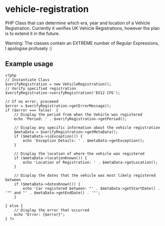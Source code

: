 vehicle-registration
====================

PHP Class that can determine which era, year and location of a Vehicle Registration. Currently it verifies UK Vehicle Registrations, however the plan is to extend it in the future.

Warning: The classes contain an EXTREME number of Regular Expressions, I apologise profusely :)

Example usage
-------------

    <?php
    // Instantiate Class
    $verifyRegistration = new VehicleRegistration();
    // Verify specified registration
    $verifyRegistration->verifyRegistration('EX12 CFG');

    // If no error, proceeed
    $error = $verifyRegistration->getErrorMessage();
    if ($error === false)  {
        // Display the period from when the Vehicle was registered
        echo 'Period: ' . $verifyRegistration->getPeriod();

        // Display any specific information about the vehicle registration
        $metaData = $verifyRegistration->getMetaData();
        if ($metaData->isException()) {
            echo 'Exception Details: ' . $metaData->getException();
        }

        // Display the location of where the vehicle was registered
        if ($metaData->locationKnown()) {
            echo 'Location of Registration: ' . $metaData->getLocation();
        }

        // Display the dates that the vehicle was most likely registered between
        if ($metaData->datesKnown()) {
            echo 'Car registered between: "' . $metaData->getStartDate() . '"" and "' . $metaData->getEndDate() . '"';
        }

    } else {
        // Display the error that occurred
        echo "Error: {$error}";
    } ?>